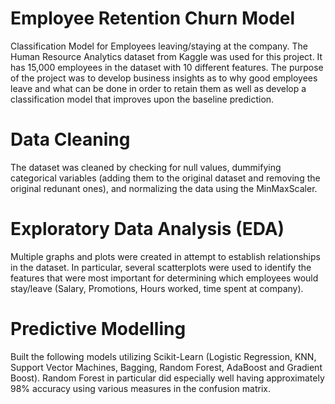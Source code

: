 # Employee Retention Churn Model

Classification Model for Employees leaving/staying at the company. The Human Resource Analytics dataset from Kaggle was used for this project. It has 15,000 employees in the dataset with 10 different features. The purpose of the project was to develop business insights as to why good employees leave and what can be done in order to retain them as well as develop a classification model that improves upon the baseline prediction.

# Data Cleaning

The dataset was cleaned by checking for null values, dummifying categorical variables (adding them to the original dataset and removing the original redunant ones), and normalizing the data using the MinMaxScaler.


# Exploratory Data Analysis (EDA)

Multiple graphs and plots were created in attempt to establish relationships in the dataset. In particular, several scatterplots were used to identify the features that were most important for determining which employees would stay/leave (Salary, Promotions, Hours worked, time spent at company).


# Predictive Modelling

Built the following models utilizing Scikit-Learn (Logistic Regression, KNN, Support Vector Machines, Bagging, Random Forest, AdaBoost and Gradient Boost). Random Forest in particular did especially well having approximately 98% accuracy using various measures in the confusion matrix.